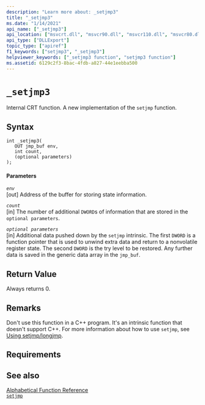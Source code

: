 ```yaml
---
description: "Learn more about: _setjmp3"
title: "_setjmp3"
ms.date: "1/14/2021"
api_name: ["_setjmp3"]
api_location: ["msvcrt.dll", "msvcr90.dll", "msvcr110.dll", "msvcr80.dll", "msvcr110_clr0400.dll", "msvcr100.dll", "msvcr120.dll", "api-ms-win-crt-private-l1-1-0.dll"]
api_type: ["DLLExport"]
topic_type: ["apiref"]
f1_keywords: ["setjmp3", "_setjmp3"]
helpviewer_keywords: ["_setjmp3 function", "setjmp3 function"]
ms.assetid: 6129c2f3-8bac-4fdb-a827-44e1eebba500
---
```

# `_setjmp3`

Internal CRT function. A new implementation of the `setjmp` function.

## Syntax

```
int _setjmp3(
   OUT jmp_buf env,
   int count,
   (optional parameters)
);
```

#### Parameters

*`env`*\
[out] Address of the buffer for storing state information.

*`count`*\
[in] The number of additional `DWORD`s of information that are stored in the `optional parameters`.

*`optional parameters`*\
[in] Additional data pushed down by the `setjmp` intrinsic. The first `DWORD` is a function pointer that is used to unwind extra data and return to a nonvolatile register state. The second `DWORD` is the try level to be restored. Any further data is saved in the generic data array in the `jmp_buf`.

## Return Value

Always returns 0.

## Remarks

Don't use this function in a C++ program. It's an intrinsic function that doesn't support C++. For more information about how to use `setjmp`, see [Using setjmp/longjmp](../cpp/using-setjmp-longjmp.md).

## Requirements

## See also

[Alphabetical Function Reference](../c-runtime-library/reference/crt-alphabetical-function-reference.md)\
[`setjmp`](../c-runtime-library/reference/setjmp.md)
